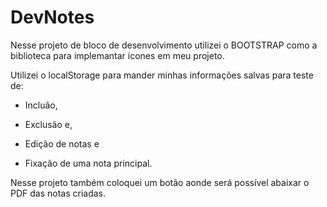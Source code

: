 # DevNotes

Nesse projeto de bloco de desenvolvimento utilizei o  BOOTSTRAP como a biblioteca para implemantar ícones em meu projeto.

Utilizei o localStorage para mander minhas informações salvas para teste de:

* Incluão,

* Exclusão e,

* Edição de notas e

* Fixação de uma nota principal.

Nesse projeto também  coloquei um botão aonde será possível abaixar o PDF das notas criadas.